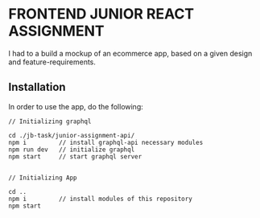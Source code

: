 # FRONTEND JUNIOR REACT ASSIGNMENT
I had to a build a mockup of an ecommerce app, based on a given design and feature-requirements.

## Installation
In order to use the app, do the following: 

```
// Initializing graphql

cd ./jb-task/junior-assignment-api/
npm i         // install graphql-api necessary modules
npm run dev   // initialize graphql
npm start     // start graphql server


// Initializing App

cd ..
npm i         // install modules of this repository
npm start     
```

